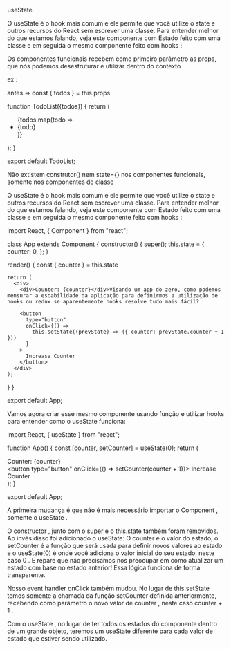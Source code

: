 useState

O useState é o hook mais comum e ele permite que você utilize o state e outros recursos do React sem escrever uma classe. Para entender melhor do que estamos falando, veja este componente com Estado feito com uma classe e em seguida o mesmo componente feito com hooks :

Os componentes funcionais recebem como primeiro parâmetro as props, que nós podemos desestruturar e utilizar dentro do contexto

ex.: 

antes => const { todos } = this.props

function TodoList({todos}) {
  return (
    <ul>
      {todos.map(todo => <li>{todo}</li>)}
    </ul>
  );
}

export default TodoList;

Não extistem construtor() nem state={} nos componentes funcionais, somente nos componentes de classe

O useState é o hook mais comum e ele permite que você utilize o state e outros recursos do React sem escrever uma classe. Para entender melhor do que estamos falando, veja este componente com Estado feito com uma classe e em seguida o mesmo componente feito com hooks :


import React, { Component } from "react";

class App extends Component {
  constructor() {
    super();
    this.state = {
      counter: 0,
    };
  }

  render() {
    const { counter } = this.state

    return (
      <div>
        <div>Counter: {counter}</div>Visando um app do zero, como podemos mensurar a escabilidade da aplicação para definirmos a utilização de hooks ou redux se aparentemente hooks resolve tudo mais fácil?

        <button
          type="button"
          onClick={() =>
            this.setState((prevState) => ({ counter: prevState.counter + 1 }))
          }
        >
          Increase Counter
        </button>
      </div>
    );
  }
}

export default App;

Vamos agora criar esse mesmo componente usando função e utilizar hooks para entender como o useState funciona:

import React, { useState } from "react";

function App() {
  const [counter, setCounter] = useState(0);
  return (
    <div>
      <div>Counter: {counter}</div>
      <button type="button" onClick={() => setCounter(counter + 1)}>
        Increase Counter
      </button>
    </div>
  );
}

export default App;

A primeira mudança é que não é mais necessário importar o Component , somente o useState .

O constructor , junto com o super e o this.state também foram removidos. Ao invés disso foi adicionado o useState: O counter é o valor do estado, o setCounter é a função que será usada para definir novos valores ao estado e o useState(0) é onde você adiciona o valor inicial do seu estado, neste caso 0 . E repare que não precisamos nos preocupar em como atualizar um estado com base no estado anterior! Essa lógica funciona de forma transparente.

Nosso event handler onClick também mudou. No lugar de this.setState temos somente a chamada da função setCounter definida anteriormente, recebendo como parâmetro o novo valor de counter , neste caso counter + 1 .

Com o useState , no lugar de ter todos os estados do componente dentro de um grande objeto, teremos um useState diferente para cada valor de estado que estiver sendo utilizado.